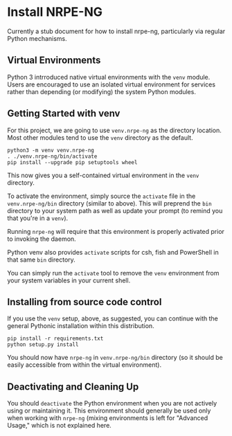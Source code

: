 # Install NRPE-NG

Currently a stub document for how to install nrpe-ng, particularly via
regular Python mechanisms.

## Virtual Environments

Python 3 intrroduced native virtual environments with the `venv`
module. Users are encouraged to use an isolated virtual environment
for services rather than depending (or modifying) the system Python
modules.

## Getting Started with venv

For this project, we are going to use `venv.nrpe-ng` as the directory
location. Most other modules tend to use the `venv` directory as the
default.

    python3 -m venv venv.nrpe-ng
    . ./venv.nrpe-ng/bin/activate
    pip install --upgrade pip setuptools wheel

This now gives you a self-contained virtual environment in the `venv`
directory.

To activate the environment, simply source the `activate` file in the
`venv.nrpe-ng/bin` directory (similar to above). This will preprend
the `bin` directory to your system path as well as update your prompt
(to remind you that you're in a `venv`).

Running `nrpe-ng` will require that this environment is properly
activated prior to invoking the daemon.

Python venv also provides `activate` scripts for csh, fish and
PowerShell in that same `bin` directory.

You can simply run the `activate` tool to remove the `venv` environment
from your system variables in your current shell.


## Installing from source code control

If you use the `venv` setup, above, as suggested, you can continue with
the general Pythonic installation within this distribution.

    pip install -r requirements.txt
    python setup.py install

You should now have `nrpe-ng` in `venv.nrpe-ng/bin` directory (so it should
be easily accessible from within the virtual environment).


## Deactivating and Cleaning Up

You should `deactivate` the Python environment when you are not actively
using or maintaining it. This environment should generally be used only
when working with `nrpe-ng` (mixing environments is left for "Advanced
Usage," which is not explained here.
